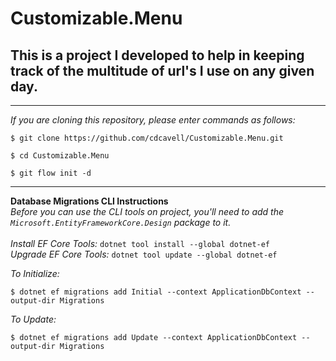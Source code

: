 ﻿# Customizable.Menu
## This is a project I developed to help in keeping track of the multitude of url's I use on any given day.

<hr />

_If you are cloning this repository, please enter commands as follows:_

```
$ git clone https://github.com/cdcavell/Customizable.Menu.git

$ cd Customizable.Menu

$ git flow init -d
```

<hr />

__Database Migrations CLI Instructions__
<br />
_Before you can use the CLI tools on project, you'll need to add the `Microsoft.EntityFrameworkCore.Design` package to it._
<br />
<br />_Install EF Core Tools:_ `dotnet tool install --global dotnet-ef`
<br />_Upgrade EF Core Tools:_ `dotnet tool update --global dotnet-ef`

_To Initialize:_

```
$ dotnet ef migrations add Initial --context ApplicationDbContext --output-dir Migrations
```

_To Update:_

```
$ dotnet ef migrations add Update --context ApplicationDbContext --output-dir Migrations
```
